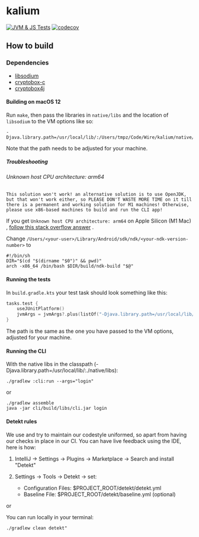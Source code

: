 # kalium
[![JVM & JS Tests](https://github.com/wireapp/kalium/actions/workflows/gradle-jvm-tests.yml/badge.svg)](https://github.com/wireapp/kalium/actions/workflows/gradle-jvm-tests.yml)
[![codecov](https://codecov.io/gh/wireapp/kalium/branch/develop/graph/badge.svg?token=UWQ1P7DY7I)](https://codecov.io/gh/wireapp/kalium)

## How to build

### Dependencies

- [libsodium](https://github.com/jedisct1/libsodium)
- [cryptobox-c](https://github.com/wireapp/cryptobox-c)
- [cryptobox4j](https://github.com/wireapp/cryptobox4j)


#### Building on macOS 12

Run `make`, then pass the libraries in `native/libs` and the location of `libsodium` to the VM options like so:

```
-Djava.library.path=/usr/local/lib/:/Users/tmpz/Code/Wire/kalium/native/libs
```

Note that the path needs to be adjusted for your machine.

##### Troubleshooting

###### Unknown host CPU architecture: arm64
`This solution won't work! an alternative solution is to use OpenJDK, but that won't work either, so PLEASE DON'T WASTE MORE TIME on it till there is a permanent and working solution for M1 machines! Otherwise, please use x86-based machines to build and run the CLI app!`

If you get `Unknown host CPU architecture: arm64` on Apple Silicon (M1 Mac)
, [follow this stack overflow answer](https://stackoverflow.com/questions/69541831/unknown-host-cpu-architecture-arm64-android-ndk-siliconm1-apple-macbook-pro)
.

Change `/Users/<your-user>/Library/Android/sdk/ndk/<your-ndk-version-number>` to

```
#!/bin/sh
DIR="$(cd "$(dirname "$0")" && pwd)"
arch -x86_64 /bin/bash $DIR/build/ndk-build "$@"
```

#### Running the tests

In `build.gradle.kts` your test task should look something like this:

```kotlin
tasks.test {
    useJUnitPlatform()
    jvmArgs = jvmArgs?.plus(listOf("-Djava.library.path=/usr/local/lib/:/Users/tmpz/Code/Wire/kalium/native/libs"))
}
```

The path is the same as the one you have passed to the VM options, adjusted for your machine.

#### Running the CLI

With the native libs in the classpath (-Djava.library.path=/usr/local/lib/:./native/libs):

```
./gradlew :cli:run --args="login"
```

or

```
./gradlew assemble
java -jar cli/build/libs/cli.jar login
```

#### Detekt rules

We use and try to maintain our codestyle uniformed, so apart from having our checks in place in our
CI. You can have live feedback using the IDE, here is how:

1. IntelliJ -> Settings -> Plugins -> Marketplace -> Search and install "Detekt"
2. Settings -> Tools -> Detekt -> set:

   - Configuration Files: $PROJECT_ROOT/detekt/detekt.yml
   - Baseline File: $PROJECT_ROOT/detekt/baseline.yml (optional)

or

You can run locally in your terminal:

```
./gradlew clean detekt"
```
